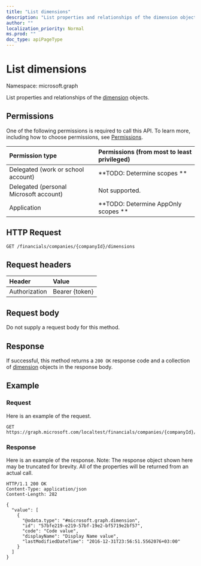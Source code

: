 ```yaml
---
title: "List dimensions"
description: "List properties and relationships of the dimension objects."
author: ""
localization_priority: Normal
ms.prod: ""
doc_type: apiPageType
---
```


# List dimensions

Namespace: microsoft.graph

List properties and relationships of the [dimension](../resources/dimension.md) objects.

## Permissions
One of the following permissions is required to call this API. To learn more, including how to choose permissions, see [Permissions](/concepts/permissions-reference.md).

|Permission type|Permissions (from most to least privileged)|
|:---|:---|
|Delegated (work or school account)|**TODO: Determine scopes **|
|Delegated (personal Microsoft account)|Not supported.|
|Application|**TODO: Determine AppOnly scopes **|

## HTTP Request
<!-- {
  "blockType": "ignored"
}
-->
``` http
GET /financials/companies/{companyId}/dimensions
```

## Request headers
|Header|Value|
|:---|:---|
|Authorization|Bearer {token}|

## Request body
Do not supply a request body for this method.

## Response
If successful, this method returns a `200 OK` response code and a collection of [dimension](../resources/dimension.md) objects in the response body.

## Example

### Request
Here is an example of the request.
<!-- {
  "blockType": "request",
  "name": "get_dimension"
}
-->
``` http
GET https://graph.microsoft.com/localtest/financials/companies/{companyId}/dimensions
```

### Response
Here is an example of the response. Note: The response object shown here may be truncated for brevity. All of the properties will be returned from an actual call.
<!-- {
  "blockType": "response",
  "truncated": true,
  "@odata.type": "collection(microsoft.graph.dimension)"
}
-->
``` http
HTTP/1.1 200 OK
Content-Type: application/json
Content-Length: 282

{
  "value": [
    {
      "@odata.type": "#microsoft.graph.dimension",
      "id": "57bfe219-e219-57bf-19e2-bf5719e2bf57",
      "code": "Code value",
      "displayName": "Display Name value",
      "lastModifiedDateTime": "2016-12-31T23:56:51.5562076+03:00"
    }
  ]
}
```

